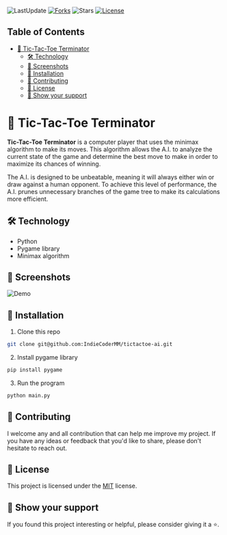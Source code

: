 ![LastUpdate](https://img.shields.io/github/last-commit/IndieCoderMM/tictactoe-ai)
[![Forks](https://img.shields.io/github/forks/IndieCoderMM/tictactoe-ai)](https://github.com/IndieCoderMM/tictactoe-ai/network/members)
![Stars](https://img.shields.io/github/stars/IndieCoderMM/tictactoe-ai)
[![License](https://img.shields.io/github/license/IndieCoderMM/tictactoe-ai.svg)](https://github.com/IndieCoderMM/tictactoe-ai/blob/master/LICENSE)

## Table of Contents

- [🤖 Tic-Tac-Toe Terminator](#-tic-tac-toe-terminator)
  - [🛠 Technology](#-technology)
  - [📸 Screenshots](#-screenshots)
  - [💾 Installation](#-installation)
  - [🤝 Contributing](#-contributing)
  - [📜 License](#-license)
  - [💖 Show your support](#-show-your-support)

# 🤖 Tic-Tac-Toe Terminator

**Tic-Tac-Toe Terminator** is a computer player that uses the minimax algorithm to make its moves. This algorithm allows the A.I. to analyze the current state of the game and determine the best move to make in order to maximize its chances of winning.

The A.I. is designed to be unbeatable, meaning it will always either win or draw against a human opponent. To achieve this level of performance, the A.I. prunes unnecessary branches of the game tree to make its calculations more efficient.

## 🛠 Technology

- Python
- Pygame library
- Minimax algorithm

## 📸 Screenshots

![Demo](demo_gameplay.gif)

## 💾 Installation

1. Clone this repo

```sh
git clone git@github.com:IndieCoderMM/tictactoe-ai.git
```

2. Install pygame library

```sh
pip install pygame
```

3. Run the program

```sh
python main.py
```

## 🤝 Contributing

I welcome any and all contribution that can help me improve my project. If you have any ideas or feedback that you'd like to share, please don't hesitate to reach out.

## 📜 License

This project is licensed under the [MIT](./LICENSE) license.

## 💖 Show your support

If you found this project interesting or helpful, please consider giving it a ⭐.
